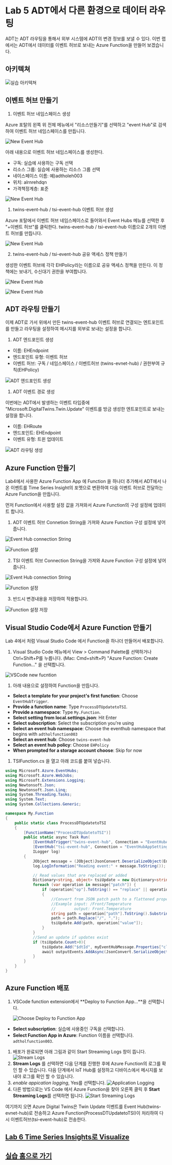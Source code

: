# Lab 5 ADT에서 다른 환경으로 데이터 라우팅

ADT는 ADT 라우팅을 통해서 외부 시스템에 ADT의 변경 정보를 보낼 수 있다. 이번 랩에서는 ADT에서 데이터를 이벤트 허브로 보내는 Azure Function을 만들어 보겠습니다. 

## 아키텍쳐 

![실습 아키텍쳐](images/hol-architecture.png)

## 이벤트 허브 만들기 

1. 이벤트 허브 네임스페이스 생성

Azure 포탈의 왼쪽 위 전체 메뉴에서 "리소스만들기"를 선택하고 "event Hub"로 검색하여 이벤트 허브 네임스페이스를 만듭니다. 

 ![New Event Hub](./images/eh-new.png)

아래 내용으로 이벤트 허브 네임스페이스를 생성한다. 

 * 구독: 실습에 사용하는 구독 선택
 * 리소스 그룹: 실습에 사용하는 리소스 그룹 선택
 * 네이스페이스 이름: 예)adtholeh003
 * 위치: alrnrehdqn
 * 가격책정계층: 표준

 ![New Event Hub](./images/eh-create.png)

 1. twins-event-hub / tsi-event-hub 이벤트 허브 생성

 Azure 포탈에서 이벤트 허브 네임스페이스로 들어와서 Event Hubs 메뉴를 선택한 후 "+이벤트 허브"를 클릭한다. twins-event-hub / tsi-event-hub 이름으로 2개의 이벤트 허브를 만듭니다. 

![New Event Hub](./images/eh-create2.png)

2. twins-event-hub / tsi-event-hub 공유 액세스 정책 만들기

생성한 이벤트 허브에 각각 EHPolicy라는 이름으로 공유 액세스 정책을 만든다. 이 정책에는 보내기, 수신대기 권한을 부여합니다.  

![New Event Hub](./images/eh-create-policy.png)

![New Event Hub](./images/eh-create-policy2.png)

## ADT 라우팅 만들기 

이제 ADT로 가서 위에서 만든 twins-event-hub 이벤트 허브로 연결되는 엔트포인트를 만들고 라우팅을 설정하여 메시지를 외부로 보내는 설정을 합니다. 

1. ADT 엔드포인트 생성

* 이름: EHEndpoint
* 엔드포인트 유형: 이벤트 허브
* 이벤트 허브: 구독 / 네임스페이스 / 이벤트허브 (twins-evnet-hub) / 권한부여 규칙(EHPolicy)

![ADT 엔드포인트 생성](./images/adt-endpoint.png)

1. ADT 이벤트 경로 생성

이번에는 ADT에서 발생하는 이벤트 타입중에 "Microsoft.DigitalTwins.Twin.Update" 이벤트를 방금 생성한 엔트포인트로 보내는 설정을 합니다. 

* 이름: EHRoute
* 엔드포인트: EHEndpoint
* 이벤트 유형: 트윈 업데이트

![ADT 라우팅 생성](./images/adt-route.png)


## Azure Function 만들기 

Lab4에서 사용한 Azure Function App 에 Function 을 하나더 추가해서 ADT에서 나온 이벤트를 Time Series Insight의 포멧으로 변환하여 다음 이벤트 허브로 전달하는 Azure Function을 만듭니다. 

먼저 Function에서 사용할 설정 값을 가져와서 Azure Function의 구성 설정에 업데이트 합니다. 

1. ADT 이벤트 허브 Connetion String을 가져와 Azure Function 구성 설정에 넣어줍니다.

![Event Hub connection String](./images/eh-connstr.png)

![Function 설정](./images/function-eh-connstr.png)

2. TSI 이벤트 허브 Connection String을 가져와 Azure Function 구성 설정에 넣어줍니다.

![Event Hub connection String](./images/eh-connstr2.png)

![Function 설정](./images/function-eh-connstr2.png)

3. 반드시 변경내용을 저장하여 적용합니다. 

![Function 설정 저장](./images/function-app-setting-save.png)

## Visual Studio Code에서 Azure Function 만들기

Lab 4에서 처럼 Visual Studio Code 에서 Function을 하나더 만들어서 배포합니다. 

1. Visual Studio Code 메뉴에서 View > Command Palette를 선택하거나 Ctrl+Shift+P를 누릅니다. (Mac: Cmd+shift+P) "Azure Function: Create Function..." 을 선택합니다.  

![VSCode new fucntion](images/vscode-new-function.png)

1. 아래 내용으로 설정하여 Function을 만듭니다. 

- **Select a template for your project's first function**: Choose `EventHubTrigger`.
- **Provide a function name**: Type `ProcessDTUpdatetoTSI`.
- **Provide a namespace**: Type `My.Function`.
- **Select setting from local.settings.json**: Hit Enter
- **Select subscription**: Select the subscription you're using
- **Select an event hub namespace**: Choose the eventhub namespace that begins with `adtholfunction003`
- **Select an event hub**: Choose `twins-event-hub`
- **Select an event hub policy**: Choose `EHPolicy`
- **When prompted for a storage account choose**: Skip for now


1. TSIFunction.cs 을 열고 아래 코드를 붙여 넣습니다. 

```C#
using Microsoft.Azure.EventHubs;
using Microsoft.Azure.WebJobs;
using Microsoft.Extensions.Logging;
using Newtonsoft.Json;
using Newtonsoft.Json.Linq;
using System.Threading.Tasks;
using System.Text;
using System.Collections.Generic;

namespace My.Function
{
    public static class ProcessDTUpdatetoTSI
    { 
        [FunctionName("ProcessDTUpdatetoTSI")]
        public static async Task Run(
            [EventHubTrigger("twins-event-hub", Connection = "EventHubAppSetting-Twins")]EventData myEventHubMessage, 
            [EventHub("tsi-event-hub", Connection = "EventHubAppSetting-TSI")]IAsyncCollector<string> outputEvents, 
            ILogger log)
        {
            JObject message = (JObject)JsonConvert.DeserializeObject(Encoding.UTF8.GetString(myEventHubMessage.Body));
            log.LogInformation("Reading event:" + message.ToString());

            // Read values that are replaced or added
            Dictionary<string, object> tsiUpdate = new Dictionary<string, object>();
            foreach (var operation in message["patch"]) {
                if (operation["op"].ToString() == "replace" || operation["op"].ToString() == "add")
                {
                    //Convert from JSON patch path to a flattened property for TSI
                    //Example input: /Front/Temperature
                    //        output: Front.Temperature
                    string path = operation["path"].ToString().Substring(1);                    
                    path = path.Replace("/", ".");                    
                    tsiUpdate.Add(path, operation["value"]);
                }
            }
            //Send an update if updates exist
            if (tsiUpdate.Count>0){
                tsiUpdate.Add("$dtId", myEventHubMessage.Properties["cloudEvents:subject"]);
                await outputEvents.AddAsync(JsonConvert.SerializeObject(tsiUpdate));
            }
        }
    }
}

```

## Azure Function 배포 

1. VSCode function extension에서 **Deploy to Function App...**을 선택합니다. 

    ![Choose Deploy to Function App](./images/deploy-to-function-app.png)

- **Select subscription**: 실습에 사용중인 구독을 선택합니다. 
- **Select Function App in Azure**: Function 이름을 선택합니다. `adtholfunction003`.

1. 배포가 완료되면 아래 그림과 같이 Start Streaming Logs 창이 뜹니다.
  ![Stream Logs](./images/function-stream-logs.png)
1. **Stream Logs** 를 선택하면 다음 단계를 진행한 후에 Azure Function의 로그를 확인 할 수 있습니다. 다음 단계에서 IoT Hub를 설정하고 디바이스에서 메시지를 보내야 로그를 확인 할 수 있습니다. 
1. *enable appication logging*,  Yes를 선택합니다. 
    ![Application Logging](./images/application-logging.png)
1. 다른 방법으로는 VS Code 에서 Azure Function을 찾아 오른쪽 클릭 후 **Start Streaming Logs**를 선택하면 됩니다.
  ![Start Streaming Logs](./images/function-stream-logs-extension.png)

여기까지 오면 Azure Digital Twins은 Twin Update 이벤트를 Event Hub(twins-evnet-hub)로 전송하고 Azure Function(ProcessDTUpdatetoTSI)이 처리하여 다시 이벤트허브(tsi-event-hub)로 전송한다. 

## [Lab 6 Time Series Insights로 Visualize](lab6-visualize-tsi.md)

## [실습 홈으로 가기](README.md)